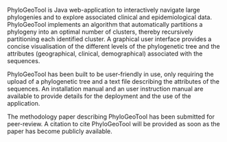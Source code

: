 PhyloGeoTool is Java web-application to interactively navigate large phylogenies and to explore associated clinical and epidemiological data. PhyloGeoTool implements an algorithm that automatically partitions a phylogeny into an optimal number of clusters, thereby recursively partitioning each identified cluster. A graphical user interface provides a concise visualisation of the different levels of the phylogenetic tree and the attributes (geographical, clinical, demographical) associated with the sequences.

PhyloGeoTool has been built to be user-friendly in use, only requiring the upload of a phylogenetic tree and a text file describing the attributes of the sequences. An installation manual and an user instruction manual are available to provide details for the deployment and the use of the application. 

The methodology paper describing PhyloGeoTool has been submitted for peer-review. A citation to cite PhyloGeoTool will be provided as soon as the paper has become publicly available.
